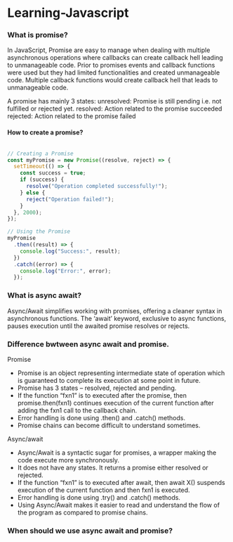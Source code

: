 # Learning-Javascript

### What is promise?
In JavaScript, Promise are easy to manage when dealing with multiple asynchronous operations where callbacks can create callback hell leading to unmanageable code. Prior to promises events and callback functions were used but they had limited functionalities and created unmanageable code. Multiple callback functions would create callback hell that leads to unmanageable code. 

A promise has mainly 3 states:
unresolved: Promise is still pending i.e. not fulfilled or rejected yet.
resolved: Action related to the promise succeeded
rejected: Action related to the promise failed

#### How to create a promise?

``` js

// Creating a Promise
const myPromise = new Promise((resolve, reject) => {
  setTimeout(() => {
    const success = true;
    if (success) {
      resolve("Operation completed successfully!"); 
    } else {
      reject("Operation failed!"); 
    }
  }, 2000);
});

// Using the Promise
myPromise
  .then((result) => {
    console.log("Success:", result);
  })
  .catch((error) => {
    console.log("Error:", error);
  });
```

### What is async await?
Async/Await simplifies working with promises, offering a cleaner syntax in asynchronous functions. The ‘await’ keyword, exclusive to async functions, pauses execution until the awaited promise resolves or rejects.



### Difference bwtween async await and promise.

Promise
+ Promise is an object representing intermediate state of operation which is guaranteed to complete its execution at some point in future.
+ Promise has 3 states – resolved, rejected and pending.
+ If the function “fxn1” is to executed after the promise, then promise.then(fxn1) continues execution of the current function after adding the fxn1 call to the callback chain.	
+ Error handling is done using .then() and .catch() methods.	
+ Promise chains can become difficult to understand sometimes.

Async/await
+ Async/Await is a syntactic sugar for promises, a wrapper making the code execute more synchronously.
+ It does not have any states. It returns a promise either resolved or rejected.
+ If the function “fxn1” is to executed after await, then await X() suspends execution of the current function and then fxn1 is executed.                                
+ Error handling is done using .try() and .catch() methods.
+ Using Async/Await makes it easier to read and understand the flow of the program as compared to promise chains.   

### When should we use async await and promise?

